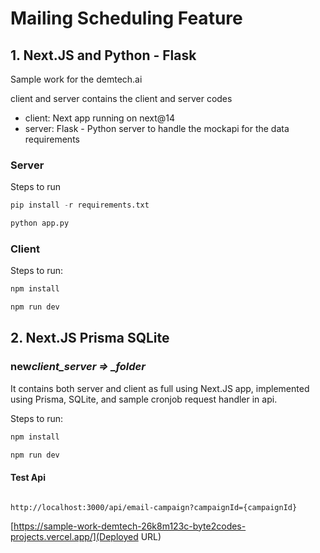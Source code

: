 # Mailing Scheduling Feature

## 1. Next.JS and Python - Flask

Sample work for the demtech.ai

client and server contains the client and server codes

- client: Next app running on next@14
- server: Flask - Python server to handle the mockapi for the data requirements

### Server

Steps to run

```python
pip install -r requirements.txt
```

```python
python app.py
```

### Client

Steps to run:

```js
npm install
```

```js
npm run dev
```

## 2. Next.JS Prisma SQLite

### new*client_server => \_folder*

It contains both server and client as full using Next.JS app, implemented using Prisma, SQLite, and sample cronjob request handler in api.

Steps to run:

```js
npm install
```

```js
npm run dev
```

#### Test Api

```

http://localhost:3000/api/email-campaign?campaignId={campaignId}

```

[https://sample-work-demtech-26k8m123c-byte2codes-projects.vercel.app/](Deployed URL)
